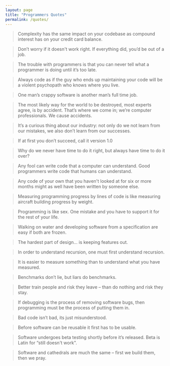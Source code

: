 ```yaml
---
layout: page
title: "Programmers Quotes"
permalink: /quotes/
---
```


> Complexity has the same impact on your codebase as compound interest has on your credit card balance.

> Don’t worry if it doesn't work right. If everything did, you’d be out of a job.

> The trouble with programmers is that you can never tell what a programmer is doing until it’s too late.

> Always code as if the guy who ends up maintaining your code will be a violent psychopath who knows where you live.

> One man’s crappy software is another man’s full time job.

> The most likely way for the world to be destroyed, most experts agree, is by accident.  That’s where we come in; we’re computer professionals. We cause accidents.

> It’s a curious thing about our industry: not only do we not learn from our mistakes, we also don’t learn from our successes.

> If at first you don’t succeed, call it version 1.0

> Why do we never have time to do it right, but always have time to do it over?

> Any fool can write code that a computer can understand. Good programmers write code that humans can understand.

> Any code of your own that you haven't looked at for six or more months might as well have been written by someone else.

> Measuring programming progress by lines of code is like measuring aircraft building progress by weight.

> Programming is like sex. One mistake and you have to support it for the rest of your life.

> Walking on water and developing software from a specification are easy if both are frozen.

> The hardest part of design... is keeping features out.

> In order to understand recursion, one must first understand recursion.

> It is easier to measure something than to understand what you have measured.

> Benchmarks don’t lie, but liars do benchmarks.

> Better train people and risk they leave – than do nothing and risk they stay.

> If debugging is the process of removing software bugs, then programming must be the process of putting them in.

> Bad code isn’t bad, its just misunderstood.

> Before software can be reusable it first has to be usable.

> Software undergoes beta testing shortly before it’s released. Beta is Latin for “still doesn't work".

> Software and cathedrals are much the same – first we build them, then we pray.
